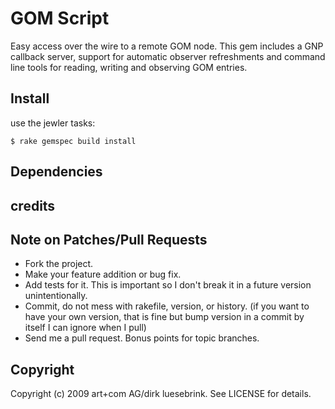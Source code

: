 # GOM Script

Easy access over the wire to a remote GOM node. This gem includes a GNP
callback server, support for automatic observer refreshments and command line
tools for reading, writing and observing GOM entries.


## Install
    
use the jewler tasks:

    $ rake gemspec build install

## Dependencies 

## credits

## Note on Patches/Pull Requests
 
 * Fork the project.
 * Make your feature addition or bug fix.
 * Add tests for it. This is important so I don't break it in a
   future version unintentionally.
 * Commit, do not mess with rakefile, version, or history.
   (if you want to have your own version, that is fine but
    bump version in a commit by itself I can ignore when I pull)
 * Send me a pull request. Bonus points for topic branches.

## Copyright

Copyright (c) 2009 art+com AG/dirk luesebrink. See LICENSE for details.
